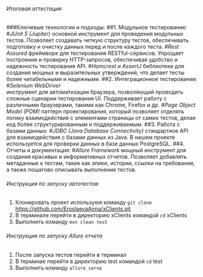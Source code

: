 ###### Итоговая аттестация
###Ключевые технологии и подходы:
##1. Модульное тестирование:
#_JUnit 5 (Jupiter)_
основной инструмент для проведения модульных тестов. Позволяет создавать четкую структуру тестов, обеспечивать подготовку и очистку данных перед и после каждого теста.
#_Rest Assured_
фреймворк для тестирования RESTful-сервисов. Упрощает построение и проверку HTTP-запросов, обеспечивая удобство и надежность тестирования API.
#_Hamcrest и AssertJ_
библиотеки для создания мощных и выразительных утверждений, что делает тесты более читабельными и надежными.
##2. Интеграционное тестирование:
#_Selenium WebDriver_  
инструмент для автоматизации браузера, позволяющий проводить сложные сценарии тестирования UI. Поддерживает работу с различными браузерами, такими как Chrome, Firefox и др.
#_Page Object Model (POM)_ 
паттерн проектирования, который позволяет отделять логику взаимодействия с элементами страницы от самих тестов, делая код более структурированным и поддерживаемым.
##3. Работа с базами данных:
#_JDBC (Java Database Connectivity)_ 
стандартное API для взаимодействия с базами данных из Java. В нашем проекте используется для проверки данных в базе данных PostgreSQL.
##4. Отчеты и документация:
#_Allure Framework_
мощный инструмент для создания красивых и информативных отчетов. Позволяет добавлять метаданные к тестам, такие как эпики, истории, ссылки на требования, а также пошагово описывать выполнение тестов.

###### Инструкция по запуску автотестов:
1. Клонировать проект используюя команду `git clone` https://github.com/EroslaevaAnna/xClients.git
2. В терминале перейти в директорию xClients командой `cd` xClients
3. Выполнить команду `mvn clean test`
###### Инструкция по запуску Allure отчета 
1. После запуска тестов перейти в терминал 
2. В терминае перейти в директорию test командой `cd` test
3. Выполнить команду `allure serve`

